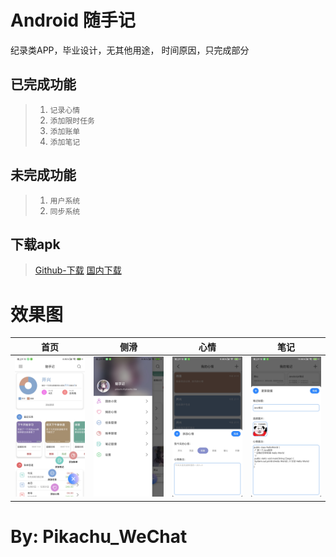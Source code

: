 Android 随手记
==============
纪录类APP，毕业设计，无其他用途，
时间原因，只完成部分


已完成功能
----------
>1. `记录心情`
>2. `添加限时任务`
>3. `添加账单`
>4. `添加笔记`


未完成功能
----------
>1. `用户系统`
>2. `同步系统`


下载apk
---
>[Github-下载](/app/release/app-release.apk)
>[国内下载](https://wwa.lanzous.com/ilC4ejjwofe)


效果图
==============
|首页|侧滑|心情|笔记|
|:---:|:---:|:---:|:---:|
| ![](/image/3.jpg) | ![](/image/2.jpg) | ![](/image/4.jpg) | ![](/image/1.jpg) |


By: Pikachu_WeChat
===